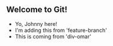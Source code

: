## Welcome to Git!

- Yo, Johnny here!
- I'm adding this from 'feature-branch'
- This is coming from 'div-omar'
